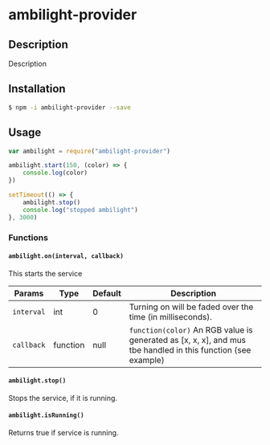 # ambilight-provider

## Description

Description

## Installation

```sh
$ npm -i ambilight-provider --save
```

## Usage

```js
var ambilight = require("ambilight-provider")

ambilight.start(150, (color) => {
    console.log(color)
})

setTimeout(() => {
    ambilight.stop()
    console.log("stopped ambilight")
}, 3000)
```

### Functions

#### `ambilight.on(interval, callback)`
This starts the service

Params | Type | Default | Description
------ | ---- | ------- | -----------
`interval` | int | 0 | Turning on will be faded over the time (in milliseconds).
`callback` | function | null | `function(color)` An RGB value is generated as [x, x, x], and mus tbe handled in this function (see example)

#### `ambilight.stop()`

Stops the service, if it is running.

#### `ambilight.isRunning()`

Returns true if service is running.
